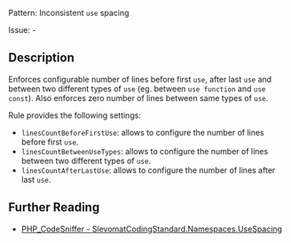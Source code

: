 Pattern: Inconsistent `use` spacing

Issue: -

## Description

Enforces configurable number of lines before first `use`, after last `use` and between two different types of `use` (eg. between `use function` and `use const`). Also enforces zero number of lines between same types of `use`.

Rule provides the following settings:

* `linesCountBeforeFirstUse`: allows to configure the number of lines before first `use`.
* `linesCountBetweenUseTypes`: allows to configure the number of lines between two different types of `use`.
* `linesCountAfterLastUse`: allows to configure the number of lines after last `use`.

## Further Reading

* [PHP_CodeSniffer - SlevomatCodingStandard.Namespaces.UseSpacing](https://github.com/slevomat/coding-standard/blob/master/doc/namespaces.md#slevomatcodingstandardnamespacesusespacing-)